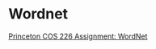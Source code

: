 # Wordnet
[Princeton COS 226 Assignment: WordNet]("http://www.cs.princeton.edu/courses/archive/fall16/cos226/assignments/wordnet.htm")
